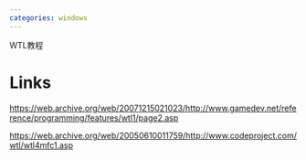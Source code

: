 ```yaml
---
categories: windows
---
```

WTL教程



# Links

https://web.archive.org/web/20071215021023/http://www.gamedev.net/reference/programming/features/wtl1/page2.asp

https://web.archive.org/web/20050610011759/http://www.codeproject.com/wtl/wtl4mfc1.asp


